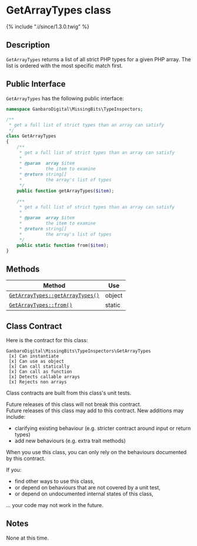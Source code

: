 # GetArrayTypes class

{% include ".i/since/1.3.0.twig" %}

## Description

`GetArrayTypes` returns a list of all strict PHP types for a given PHP array. The list is ordered with the most specific match first.

## Public Interface

`GetArrayTypes` has the following public interface:

```php
namespace GanbaroDigital\MissingBits\TypeInspectors;

/**
 * get a full list of strict types than an array can satisfy
 */
class GetArrayTypes
{
    /**
     * get a full list of strict types than an array can satisfy
     *
     * @param  array $item
     *         the item to examine
     * @return string[]
     *         the array's list of types
     */
    public function getArrayTypes($item);

    /**
     * get a full list of strict types than an array can satisfy
     *
     * @param  array $item
     *         the item to examine
     * @return string[]
     *         the array's list of types
     */
    public static function from($item);
}
```

## Methods

Method | Use
-------|----
[`GetArrayTypes::getArrayTypes()`](GetArrayTypes.getArrayTypes.html) | object
[`GetArrayTypes::from()`](GetArrayTypes.from.html) | static

## Class Contract

Here is the contract for this class:

    GanbaroDigital\MissingBits\TypeInspectors\GetArrayTypes
     [x] Can instantiate
     [x] Can use as object
     [x] Can call statically
     [x] Can call as function
     [x] Detects callable arrays
     [x] Rejects non arrays

Class contracts are built from this class's unit tests.

<div class="callout success">
Future releases of this class will not break this contract.
</div>

<div class="callout info" markdown="1">
Future releases of this class may add to this contract. New additions may include:

* clarifying existing behaviour (e.g. stricter contract around input or return types)
* add new behaviours (e.g. extra trait methods)
</div>

<div class="callout warning" markdown="1">
When you use this class, you can only rely on the behaviours documented by this contract.

If you:

* find other ways to use this class,
* or depend on behaviours that are not covered by a unit test,
* or depend on undocumented internal states of this class,

... your code may not work in the future.
</div>

## Notes

None at this time.
